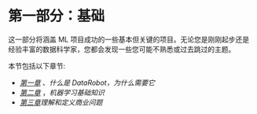 # 第一部分：基础

这一部分将涵盖 ML 项目成功的一些基本但关键的项目。无论您是刚刚起步还是经验丰富的数据科学家，您都会发现一些您可能不熟悉或过去跳过的主题。

本节包括以下章节:

*   [*第一章*](B17159_01_Final_NM_ePub.xhtml#_idTextAnchor014) 、*什么是 DataRobot，为什么需要它*
*   [*第二章*](B17159_02_Final_NM_ePub.xhtml#_idTextAnchor039) ，*机器学习基础知识*
*   [*第三章*](B17159_03_Final_NM_ePub.xhtml#_idTextAnchor073)*理解和定义商业问题*